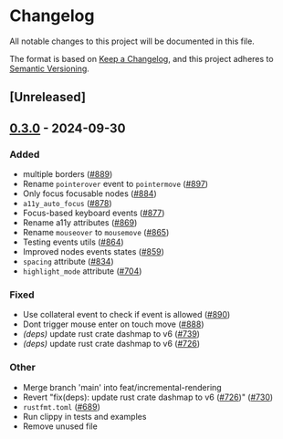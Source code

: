 # Changelog

All notable changes to this project will be documented in this file.

The format is based on [Keep a Changelog](https://keepachangelog.com/en/1.0.0/),
and this project adheres to [Semantic Versioning](https://semver.org/spec/v2.0.0.html).

## [Unreleased]

## [0.3.0](https://github.com/zuiyu1998/freya/compare/freya-native-core-v0.2.1...freya-native-core-v0.3.0) - 2024-09-30

### Added

- multiple borders ([#889](https://github.com/zuiyu1998/freya/pull/889))
- Rename `pointerover` event to `pointermove` ([#897](https://github.com/zuiyu1998/freya/pull/897))
- Only focus focusable nodes ([#884](https://github.com/zuiyu1998/freya/pull/884))
- `a11y_auto_focus` ([#878](https://github.com/zuiyu1998/freya/pull/878))
- Focus-based keyboard events ([#877](https://github.com/zuiyu1998/freya/pull/877))
- Rename a11y attributes ([#869](https://github.com/zuiyu1998/freya/pull/869))
- Rename `mouseover` to `mousemove` ([#865](https://github.com/zuiyu1998/freya/pull/865))
- Testing events utils ([#864](https://github.com/zuiyu1998/freya/pull/864))
- Improved nodes events states ([#859](https://github.com/zuiyu1998/freya/pull/859))
- `spacing` attribute ([#834](https://github.com/zuiyu1998/freya/pull/834))
- `highlight_mode` attribute ([#704](https://github.com/zuiyu1998/freya/pull/704))

### Fixed

- Use collateral event to check if event is allowed ([#890](https://github.com/zuiyu1998/freya/pull/890))
- Dont trigger mouse enter on touch move ([#888](https://github.com/zuiyu1998/freya/pull/888))
- *(deps)* update rust crate dashmap to v6 ([#739](https://github.com/zuiyu1998/freya/pull/739))
- *(deps)* update rust crate dashmap to v6 ([#726](https://github.com/zuiyu1998/freya/pull/726))

### Other

- Merge branch 'main' into feat/incremental-rendering
- Revert "fix(deps): update rust crate dashmap to v6 ([#726](https://github.com/zuiyu1998/freya/pull/726))" ([#730](https://github.com/zuiyu1998/freya/pull/730))
- `rustfmt.toml` ([#689](https://github.com/zuiyu1998/freya/pull/689))
- Run clippy in tests and examples
- Remove unused file

